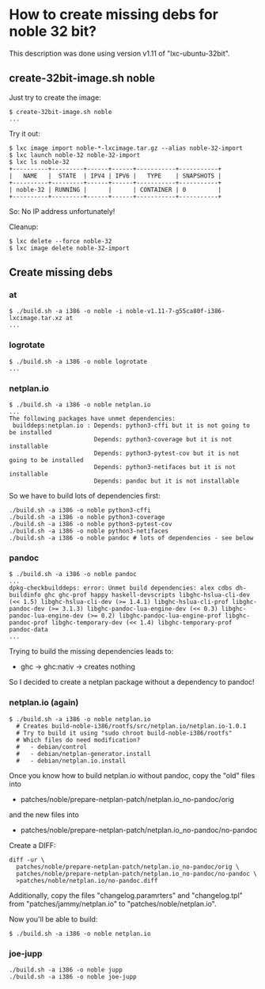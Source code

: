 How to create missing debs for noble 32 bit?
============================================

This description was done using version v1.11
of "lxc-ubuntu-32bit".

create-32bit-image.sh noble
---------------------------

Just try to create the image:

```
$ create-32bit-image.sh noble
...
```

Try it out:

```
$ lxc image import noble-*-lxcimage.tar.gz --alias noble-32-import
$ lxc launch noble-32 noble-32-import
$ lxc ls noble-32
+----------+---------+------+------+-----------+-----------+
|   NAME   |  STATE  | IPV4 | IPV6 |   TYPE    | SNAPSHOTS |
+----------+---------+------+------+-----------+-----------+
| noble-32 | RUNNING |      |      | CONTAINER | 0         |
+----------+---------+------+------+-----------+-----------+
```

So: No IP address unfortunately!

Cleanup:

```
$ lxc delete --force noble-32
$ lxc image delete noble-32-import
```

Create missing debs
-------------------

### at

```
$ ./build.sh -a i386 -o noble -i noble-v1.11-7-g55ca80f-i386-lxcimage.tar.xz at
...
```

### logrotate

```
$ ./build.sh -a i386 -o noble logrotate
...
```

### netplan.io

```
$ ./build.sh -a i386 -o noble netplan.io
...
The following packages have unmet dependencies:
 builddeps:netplan.io : Depends: python3-cffi but it is not going to be installed
                        Depends: python3-coverage but it is not installable
                        Depends: python3-pytest-cov but it is not going to be installed
                        Depends: python3-netifaces but it is not installable
                        Depends: pandoc but it is not installable
```

So we have to build lots of dependencies first:

```
./build.sh -a i386 -o noble python3-cffi
./build.sh -a i386 -o noble python3-coverage
./build.sh -a i386 -o noble python3-pytest-cov
./build.sh -a i386 -o noble python3-netifaces
./build.sh -a i386 -o noble pandoc # lots of dependencies - see below
```

### pandoc

```
$ ./build.sh -a i386 -o noble pandoc
...
dpkg-checkbuilddeps: error: Unmet build dependencies: alex cdbs dh-buildinfo ghc ghc-prof happy haskell-devscripts libghc-hslua-cli-dev (<< 1.5) libghc-hslua-cli-dev (>= 1.4.1) libghc-hslua-cli-prof libghc-pandoc-dev (>= 3.1.3) libghc-pandoc-lua-engine-dev (<< 0.3) libghc-pandoc-lua-engine-dev (>= 0.2) libghc-pandoc-lua-engine-prof libghc-pandoc-prof libghc-temporary-dev (<< 1.4) libghc-temporary-prof pandoc-data
...
```

Trying to build the missing dependencies leads to:

- ghc -> ghc:nativ -> creates nothing

So I decided to create a netplan package without a dependency to pandoc!

### netplan.io (again)

```
$ ./build.sh -a i386 -o noble netplan.io
  # Creates build-noble-i386/rootfs/src/netplan.io/netplan.io-1.0.1
  # Try to build it using "sudo chroot build-noble-i386/rootfs"
  # Which files do need modification?
  #   - debian/control
  #   - debian/netplan-generator.install
  #   - debian/netplan.io.install
```

Once you know how to build netplan.io without pandoc,
copy the "old" files into

- patches/noble/prepare-netplan-patch/netplan.io_no-pandoc/orig

and the new files into

- patches/noble/prepare-netplan-patch/netplan.io_no-pandoc/no-pandoc

Create a DIFF:

```
diff -ur \
  patches/noble/prepare-netplan-patch/netplan.io_no-pandoc/orig \
  patches/noble/prepare-netplan-patch/netplan.io_no-pandoc/no-pandoc \
  >patches/noble/netplan.io/no-pandoc.diff
```

Additionally, copy the files "changelog.paramrters"
and "changelog.tpl" from "patches/jammy/netplan.io"
to "patches/noble/netplan.io".

Now you'll be able to build:

```
$ ./build.sh -a i386 -o noble netplan.io
```

### joe-jupp

```
./build.sh -a i386 -o noble jupp
./build.sh -a i386 -o noble joe-jupp
```
